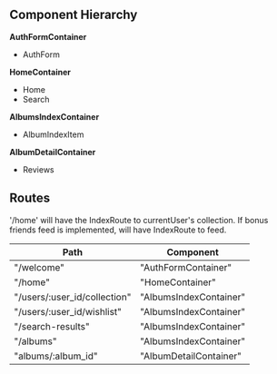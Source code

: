 ## Component Hierarchy

**AuthFormContainer**
 - AuthForm

 **HomeContainer**
 - Home
 - Search

 **AlbumsIndexContainer**
 - AlbumIndexItem

 **AlbumDetailContainer**
 - Reviews

## Routes

'/home' will have the IndexRoute to currentUser's collection. If bonus
friends feed is implemented, will have IndexRoute to feed.

|Path   | Component   |
|-------|-------------|
| "/welcome" | "AuthFormContainer" |
| "/home" | "HomeContainer" |
| "/users/:user_id/collection" | "AlbumsIndexContainer" |
| "/users/:user_id/wishlist" | "AlbumsIndexContainer" |
| "/search-results" | "AlbumsIndexContainer"
| "/albums" | "AlbumsIndexContainer" |
| "albums/:album_id" | "AlbumDetailContainer"
